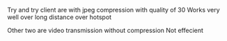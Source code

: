 Try and try client are with jpeg compression with quality of 30
Works very well over long distance over hotspot


Other two are video transmission without compression
Not effecient


